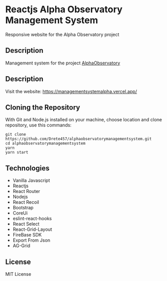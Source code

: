# Reactjs Alpha Observatory Management System

Responsive website for the Alpha Observatory project

## Description

Management system for the project [AlphaObservatory](https://www.alphaobservatory.org/en/ "AlphaObservatory")

## Description
Visit the website: https://managementsystemalpha.vercel.app/

## Cloning the Repository
With Git and Node.js installed on your machine, choose location and clone repository, use this commands:

```
git clone https://github.com/Drete457/alphaobservatorymanagementsystem.git
cd alphaobservatorymanagementsystem
yarn
yarn start
```

## Technologies

- Vanilla Javascript
- Reactjs
- React Router
- Nodejs
- React Recoil
- Bootstrap
- CoreUi
- eslint-react-hooks
- React Select
- React-Grid-Layout
- FireBase SDK
- Export From Json
- AG-Grid

## License
MIT License

